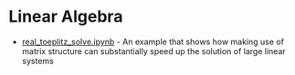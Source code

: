 # Linear Algebra

* [real_toeplitz_solve.ipynb](https://github.com/numericalalgorithmsgroup/NAGPythonExamples/blob/master/linear_algebra/real_toeplitz_solve.ipynb) - An example that shows how making use of matrix structure can substantially speed up the solution of large linear systems
